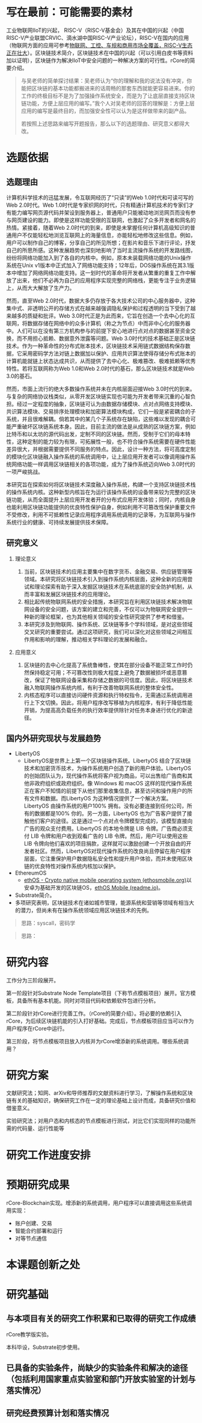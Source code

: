 # 写在最前：可能需要的素材

工业物联网IIoT的兴起， RISC-V（RISC-V基金会）及其在中国的兴起（中国RISC-V产业联盟CRVIC、滴水湖中国RISC-V产业论坛），RISC-V在国内的应用（物联网方面的应用可参考[物联网、工控、车规和商用市场全覆盖，RISC-V生态正在壮大](https://new.qq.com/rain/a/20221206A00U8000)）。区块链技术简介，区块链技术在中国的兴起（可以引用白皮书等资料加以证明），区块链作为解决IIoT中安全问题的一种解决方案的可行性。rCore的简要介绍。

> 与吴老师的简单探讨结果：吴老师认为“你的理解和我的说法没有冲突，你能把区块链的基本功能都搬进来的话周畅的那套东西就能更容易进来。你的工作的终极目标不是为了加强操作系统安全，而是为了让底层直接支持区块链功能，方便上层应用的编写。”我个人对吴老师的回答的理解是：方便上层应用的编写是最终目的，而加强安全性可以认为是这样做带来的副产品。
>
> 若按照上述思路来编写开题报告，那么以下的选题理由、研究意义都得大改。

# 选题依据

## 选题理由

计算机科学技术的迅猛发展，令互联网经历了“只读”的Web 1.0时代和可读可写的Web 2.0时代。Web 1.0时代是专家织网的时代，只有精通计算机技术的专家们才有能力编写网页源代码并架设到服务器上，普通用户只能被动地浏览网页而没有参与网页建设的能力。即使是这样功能受限的互联网，也激起了众多开发者和网名的热情。紧接着，随着Web 2.0时代的到来，即使是未掌握任何计算机高级知识的普通用户不仅能轻松地浏览互联网上的海量信息，亦能轻松地修改这些信息。例如，用户可以制作自己的博客，分享自己的所见所想；在影片和音乐下进行评论，抒发自己的所思所感。这种发展趋势也深刻地影响了当时主流操作系统的开发路线图，纷纷将网络功能加入到了各自的内核中。例如，原本未装载网络功能的Unix操作系统在Unix v1版本中正式加入了网络功能支持；12年后，DOS操作系统在其3.1版本中增加了网络网络功能支持。这一划时代的革命将开发者从繁重的重复工作中解放了出来，他们不必再为自己的应用程序实现完整的网络栈，更能专注于业务逻辑上，从而大大解放了生产力。

然而，直至Web 2.0时代，数据大多仍存放于各大技术公司的中心服务器中，这种集中式、非透明公开的存储方式在越来越强调隐私保护和过程透明的当下受到了越来越多的质疑和批评。Web 3.0时代正是为此而来，它旨在创造一个去中心化的互联网，将数据存储在网络中的众多计算机（称之为节点）中而非中心化的服务器中。人们可以在没有第三方机构参与的前提下安心地进行点对点的数据甚至资金交换，而不用担心抵赖、数据意外泄露等问题。Web 3.0时代的技术基础正是区块链技术。作为一种革命性的分布式账本技术，区块链技术采用链式数据结构保存数据，它采用密码学方法对链上数据加以保护、应用共识算法使得存储分布式账本的计算机能就链上状态达成共识，从而提供了去中心化、极难篡改、极难抵赖等优秀特性。若将互联网称为Web 1.0和Web 2.0时代的基石，那么区块链技术就是Web 3.0的基石。

然而，市面上流行的绝大多数操作系统并未在内核层面迎接Web 3.0时代的到来。与复杂的网络协议栈类似，从零开发区块链实现也可能为开发者带来沉重的心智负担。经过一定程度的抽象，区块链可认为由数据存储模块、点对点网络支持模块、共识算法模块、交易排序处理模块和加密算法模块构成，它们一般是紧密耦合的子系统，并且很难解耦。倘若其中的某几个子系统存在缺陷，这些难以发现的耦合可能严重破坏区块链系统本身。因此，目前主流的做法是从成熟的区块链方案，例如比特币和以太坊的源代码出发，定制不同的区块链。然而，受制于它们的母本特性，这种定制的能力较为有限，可拓展性一般，也不符合操作系统需要在硬件性能差异很大，并根据需要提供不同服务的特点。因此，设计一种方法，将可高度定制的模块化区块链融入操作系统的系统调用中，让上层应用开发者可以像调用操作系统网络功能一样调用区块链相关的各项功能，成为了操作系统迈向Web 3.0时代的一项严峻挑战。

本研究旨在探索如何将区块链技术深度融入操作系统，构建一个支持区块链技术栈的操作系统内核。这种新型内核旨在为运行该操作系统的设备带来较为完整的区块链功能，从而全面提升上层应用开发者开的分布式应用开发体验；同时，内核自身也能利用区块链功能提供的优良特性保护自身，例如利用不可篡改性保护重要文件不受修改，利用不可抵赖性记录应用程序调用系统调用的记录等，为互联网与操作系统行业的健康、可持续发展提供技术保障。

## 研究意义

1. 理论意义
   1. 当前，区块链技术的应用主要集中在数字货币、金融交易、供应链管理等领域。本研究将区块链技术引入到操作系统内核层面，这种全新的应用尝试和理论探索有助于深入发掘区块链技术在系统底层的安全防护机制，从而丰富和发展区块链技术的应用理论。
   2. 相比起传统物联网系统的安全措施，本研究旨在利用区块链技术解决物联网设备的安全问题，该方案的建立和完善，不仅可以为物联网安全提供一种新的理论框架，也为其他相关领域的安全性研究提供了参考和借鉴。
   3. 本研究涉及到物联网、操作系统、区块链等多个学科领域，是对这些领域交叉研究的重要尝试。通过这项研究，我们可以深化对这些领域之间相互作用和影响的理解，推动相关学科理论的发展和融合。

2. 应用意义
   1. 区块链的去中心化提高了系统鲁棒性，使其在部分设备不能正常工作时仍然保持稳定可用；不可篡改性则极大程度上避免了数据被损坏或恶意篡改，保证了物联网设备采集和存储之数据的可信度。因此，将区块链技术融入物联网操作系统内核，有利于改善物联网系统的整体安全性。
   2. 内核态程序可以直接访问硬件资源和执行特权指令，无需通过系统调用进行上下文切换。因此，将用户程序改写移植为内核程序，有利于降低性能开销，为提高高负载任务的执行效率提供除针对任务本身进行优化的新途径。

## 国内外研究现状与发展趋势

- LibertyOS
  - LibertyOS是世界上上第一个区块链操作系统。LibertyOS 结合了区块链技术和加密货币技术，为操作系统用户创造了新的用户体验。LibertyOS的创始团队认为，现代操作系统将客户视为商品，可以出售给广告商和其他非政府组织或政府组织。像 Windows 和 macOS 这样的现代操作系统正在客户不知情的前提下从他们那里收集信息，甚至访问和操作用户的所有文件和数据。而LibertyOS 为这种情况提供了一个解决方案。LibertyOS 由操作系统的用户100% 拥有。没有必要连接到任何公司，所有的数据都是100% 你的。另一方面，LibertyOS 也为广告客户提供了接触他们客户的途径。这是通过一个点对点令牌模型完成的，该模型直接向广告的观众支付费用。LibertyOS 的本地令牌是 LIB 令牌。广告商必须支付 LIB 令牌和用户收到观看广告的 LIB 令牌。然后，用户可以使用这些 LIB 令牌向他们喜欢的项目捐款，这样就可以激励创建一个开放自由的开发者社区。然而，LibertyOS对现代操作系统的改良尚且停留在用户程序层面，它注重保护用户数据隐私安全性和提升用户体验，而并未使用区块链的优良特性对操作系统内核加以保护。
- EthereumOS
  - [ethOS - Crypto native mobile operating system (ethosmobile.org)](https://www.ethosmobile.org/)以安卓为基础开发的区块链OS，[ethOS Mobile (readme.io)](https://ethosmobile.readme.io/)。
- Substrate简介。
- 多项研究表明，区块链技术在诸如城市管理，能源系统和营销等领域有相当大的潜力，但尚未有在操作系统领域应用区块链技术的先例。

> 思路：syscall，密码学

> 思路：

# 研究内容

工作分为三阶段展开。

第一阶段针对Substrate Node Template项目（下称节点模板项目）展开。官方模板，具备所有基本机能。同时对项目代码和依赖软件包进行分析。

第二阶段针对rCore进行完善工作。（rCore的简要介绍）。将必要的依赖引入rCore，为后续区块链机能的引入打好基础。完成后，节点模板项目应当可以作为用户程序在rCore中运行。

第三阶段，将节点模板项目放入内核并为rCore增添新的系统调用。哪些系统调用？

# 研究方案

文献研究法；知网、arXiv和导师推荐的文献资料进行学习，了解操作系统和区块链有关的基础知识，确保研究工作在一定的理论基础上设计而成，具备研究价值和借鉴意义。

实验研究法；对用户态和内核态的节点模板进行测试，对比它们实现同样的功能所需的代码量、运行性能等

# 研究工作进度安排

# 预期研究成果

rCore-Blockchain实现。增添新的系统调用，用户程序可以直接调用这些系统调用实现：

- 账户创建、交易
- 智能合约部署和运行
- 对等节点通信

# 本课题创新之处

# 研究基础

## 与本项目有关的研究工作积累和已取得的研究工作成绩

rCore教学版实验。

本科毕设，Substrate初步使用。

## 已具备的实验条件，尚缺少的实验条件和解决的途径（包括利用国家重点实验室和部门开放实验室的计划与落实情况）

## 研究经费预算计划和落实情况
